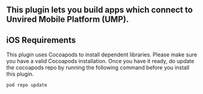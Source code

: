 
This plugin lets you build apps which connect to Unvired Mobile Platform (UMP).
-
iOS Requirements
-
This plugin uses Cocoapods to install dependent libraries. Please make sure you have a valid Cocoapods installation.
Once you have it ready, do update the cocoapods repo by running the following command before you install this plugin.
```
pod repo update
```